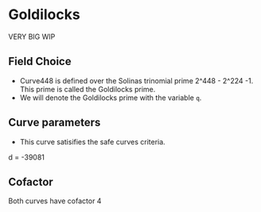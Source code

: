# Goldilocks

VERY BIG WIP

## Field Choice

-  Curve448 is defined over the Solinas trinomial prime 2^448 - 2^224 -1. This prime is called the Goldilocks prime.
- We will denote the Goldilocks prime with the variable `q`.

## Curve parameters

- This curve satisifies the safe curves criteria.

d = -39081

## Cofactor 

Both curves have cofactor 4